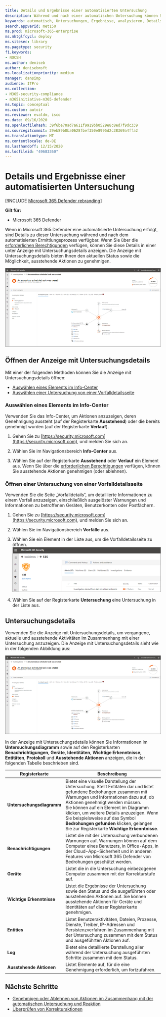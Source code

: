 ```yaml
---
title: Details und Ergebnisse einer automatisierten Untersuchung
description: Während und nach einer automatischen Untersuchung können Sie die Ergebnisse und die wichtigsten Erkenntnisse anzeigen.
keywords: automatisch, Untersuchungen, Ergebnisse, analysieren, Details, Behebung, autoair
search.appverid: met150
ms.prod: microsoft-365-enterprise
ms.mktglfcycl: deploy
ms.sitesec: library
ms.pagetype: security
f1.keywords:
- NOCSH
ms.author: deniseb
author: denisebmsft
ms.localizationpriority: medium
manager: dansimp
audience: ITPro
ms.collection:
- M365-security-compliance
- m365initiative-m365-defender
ms.topic: conceptual
ms.custom: autoir
ms.reviewer: evaldm, isco
ms.date: 09/16/2020
ms.openlocfilehash: 39f6be70ad7a611f9919bb0529e8c8ed7f9dc339
ms.sourcegitcommit: 29eb89b8ba0628fbef350e8995d2c38369a4ffa2
ms.translationtype: MT
ms.contentlocale: de-DE
ms.lasthandoff: 12/15/2020
ms.locfileid: "49683360"
---
```

# <a name="details-and-results-of-an-automated-investigation"></a>Details und Ergebnisse einer automatisierten Untersuchung

[!INCLUDE [Microsoft 365 Defender rebranding](../includes/microsoft-defender.md)]


**Gilt für:**
- Microsoft 365 Defender

Wenn in Microsoft 365 Defender eine automatisierte Untersuchung erfolgt, sind Details zu dieser Untersuchung während und nach dem automatisierten Ermittlungsprozess verfügbar. Wenn Sie über die [erforderlichen Berechtigungen](mtp-action-center.md#required-permissions-for-action-center-tasks) verfügen, können Sie diese Details in einer unter Anzeige mit Untersuchungsdetails anzeigen. Die Anzeige mit Untersuchungsdetails bieten Ihnen den aktuellen Status sowie die Möglichkeit, ausstehende Aktionen zu genehmigen. 

![Untersuchungsdetails](../../media/mtp-air-investdetails.png)

## <a name="open-the-investigation-details-view"></a>Öffnen der Anzeige mit Untersuchungsdetails

Mit einer der folgenden Methoden können Sie die Anzeige mit Untersuchungsdetails öffnen:
- [Auswählen eines Elements im Info-Center](#select-an-item-in-the-action-center)
- [Auswählen einer Untersuchung von einer Vorfalldetailsseite](#open-an-investigation-from-an-incident-details-page)

### <a name="select-an-item-in-the-action-center"></a>Auswählen eines Elements im Info-Center

Verwenden Sie das Info-Center, um Aktionen anzuzeigen, deren Genehmigung aussteht (auf der Registerkarte **Ausstehend**) oder die bereits genehmigt wurden (auf der Registerkarte **Verlauf**). 

1. Gehen Sie zu [https://security.microsoft.com](https://security.microsoft.com), und melden Sie sich an. 

2. Wählen Sie im Navigationsbereich **Info-Center** aus. 

3. Wählen Sie auf der Registerkarte **Ausstehend** oder **Verlauf** ein Element aus. Wenn Sie über die [erforderlichen Berechtigungen](mtp-action-center.md#required-permissions-for-action-center-tasks) verfügen, können Sie ausstehende Aktionen genehmigen (oder ablehnen).

### <a name="open-an-investigation-from-an-incident-details-page"></a>Öffnen einer Untersuchung von einer Vorfalldetailsseite

Verwenden Sie die Seite „Vorfalldetails“, um detaillierte Informationen zu einem Vorfall anzuzeigen, einschließlich ausgelöster Warnungen und Informationen zu betroffenen Geräten, Benutzerkonten oder Postfächern.

1. Gehen Sie zu [https://security.microsoft.com](https://security.microsoft.com), und melden Sie sich an. 

2. Wählen Sie im Navigationsbereich **Vorfälle** aus. 

3. Wählen Sie ein Element in der Liste aus, um die Vorfalldetailsseite zu öffnen.<br/>![Vorfalldetails](../../media/mtp-incidentdetails-tabs.png)

4. Wählen Sie auf der Registerkarte **Untersuchung** eine Untersuchung in der Liste aus.

## <a name="investigation-details"></a>Untersuchungsdetails

Verwenden Sie die Anzeige mit Untersuchungsdetails, um vergangene, aktuelle und ausstehende Aktivitäten im Zusammenhang mit einer Untersuchung anzuzeigen. Die Anzeige mit Untersuchungsdetails sieht wie in der folgenden Abbildung aus:

![Untersuchungsdetails](../../media/mtp-air-investdetails.png)

In der Anzeige mit Untersuchungsdetails können Sie Informationen im **Untersuchungsdiagramm** sowie auf den Registerkarten **Benachrichtigungen**, **Geräte**, **Identitäten**, **Wichtige Erkenntnisse**, **Entitäten**, **Protokoll** und **Ausstehende Aktionen** anzeigen, die in der folgenden Tabelle beschrieben sind.

| Registerkarte | Beschreibung |
|--------|--------|
| **Untersuchungsdiagramm**   | Bietet eine visuelle Darstellung der Untersuchung. Stellt Entitäten dar und listet gefundene Bedrohungen zusammen mit Warnungen und Informationen dazu auf, ob Aktionen genehmigt werden müssen.<br/>Sie können auf ein Element im Diagramm klicken, um weitere Details anzuzeigen. Wenn Sie beispielsweise auf das Symbol **Bedrohungen gefunden** klicken, gelangen Sie zur Registerkarte **Wichtige Erkenntnisse**. |
| **Benachrichtigungen**    | Listet die mit der Untersuchung verbundenen Warnungen auf. Warnungen können auf dem Computer eines Benutzers, in Office-Apps, in der Cloud-App-Sicherheit und in anderen Features von Microsoft 365 Defender von Bedrohungen geschützt werden.|
| **Geräte** | Listet die in die Untersuchung einbezogenen Computer zusammen mit der Korrekturstufe auf.|
| **Wichtige Erkenntnisse**  | Listet die Ergebnisse der Untersuchung sowie den Status und die ausgeführten oder ausstehenden Aktionen auf. Sie können ausstehende Aktionen für Geräte und Identitäten auf dieser Registerkarte genehmigen.|
| **Entities**  | Listet Benutzeraktivitäten, Dateien, Prozesse, Dienste, Treiber, IP-Adressen und Persistenzverfahren im Zusammenhang mit der Untersuchung zusammen mit dem Status und ausgeführten Aktionen auf.|
|**Log**    | Bietet eine detaillierte Darstellung aller während der Untersuchung ausgeführten Schritte zusammen mit dem Status.|
| **Ausstehende Aktionen** | Listet Elemente auf, für die eine Genehmigung erforderlich, um fortzufahren.|

## <a name="next-steps"></a>Nächste Schritte

- [Genehmigen oder Ablehnen von Aktionen im Zusammenhang mit der automatischen Untersuchung und Reaktion](mtp-autoir-actions.md)
- [Überprüfen von Korrekturaktionen](mtp-remediation-actions.md)
